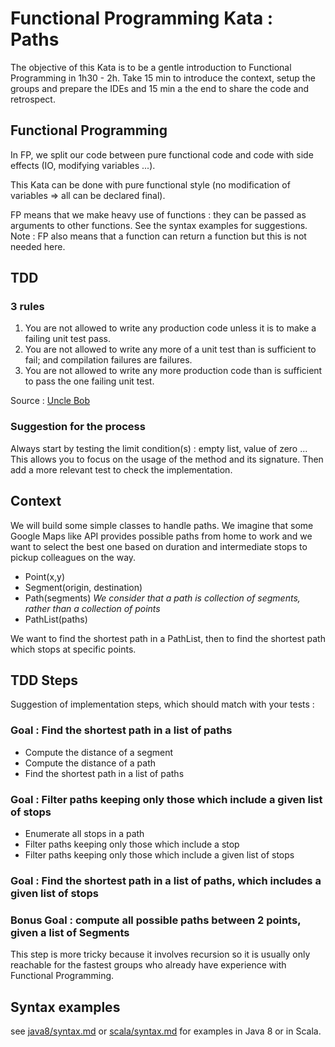# Functional Programming Kata : Paths

The objective of this Kata is to be a gentle introduction to Functional Programming in 1h30 - 2h. 
Take 15 min to introduce the context, setup the groups and prepare the IDEs and 15 min a the end to share the code and retrospect.

## Functional Programming

In FP, we split our code between pure functional code and code with side effects (IO, modifying variables ...).

This Kata can be done with pure functional style (no modification of variables => all can be declared final).

FP means that we make heavy use of functions : they can be passed as arguments to other functions. See the syntax examples for suggestions.
Note : FP also means that a function can return a function but this is not needed here.

## TDD 

### 3 rules

1. You are not allowed to write any production code unless it is to make a failing unit test pass.
2. You are not allowed to write any more of a unit test than is sufficient to fail; and compilation failures are failures.
3. You are not allowed to write any more production code than is sufficient to pass the one failing unit test.

Source : [Uncle Bob](http://butunclebob.com/ArticleS.UncleBob.TheThreeRulesOfTdd)

### Suggestion for the process

Always start by testing the limit condition(s) : empty list, value of zero ... This allows you to focus on the usage of the method and its signature.
Then add a more relevant test to check the implementation.


## Context

We will build some simple classes to handle paths. 
We imagine that some Google Maps like API provides possible paths from home to work 
and we want to select the best one based on duration and intermediate stops to pickup colleagues on the way.

- Point(x,y)
- Segment(origin, destination)
- Path(segments) *We consider that a path is collection of segments, rather than a collection of points*
- PathList(paths)

We want to find the shortest path in a PathList, then to find the shortest path which stops at specific points.

## TDD Steps

Suggestion of implementation steps, which should match with your tests :

### Goal : Find the shortest path in a list of paths

* Compute the distance of a segment
* Compute the distance of a path
* Find the shortest path in a list of paths

### Goal : Filter paths keeping only those which include a given list of stops

* Enumerate all stops in a path
* Filter paths keeping only those which include a stop
* Filter paths keeping only those which include a given list of stops

### Goal : Find the shortest path in a list of paths, which includes a given list of stops
  
### Bonus Goal : compute all possible paths between 2 points, given a list of Segments

This step is more tricky because it involves recursion so it is usually only reachable for the fastest groups who already have experience with Functional Programming.

## Syntax examples

see [java8/syntax.md](java8/syntax.md) or [scala/syntax.md](scala/syntax.md) for examples in Java 8 or in Scala.

